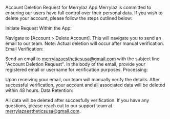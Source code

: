 Account Deletion Request for Merrylaz App Merrylaz is committed to ensuring our users have full control over their personal data. If you wish to delete your account, please follow the steps outlined below:

Initiate Request Within the App:

Navigate to [Account > Delete Account]. This will navigate you to send an email to our team. Note: Actual deletion will occur after manual verification. Email Verification:

Send an email to merrylazaestheticsusa@gmail.com with the subject line "Account Deletion Request". In the body of the email, provide your registered email or username for verification purposes. Processing:

Upon receiving your email, our team will manually verify the details. After successful verification, your account and all associated data will be deleted within 48 hours. Data Retention:

All data will be deleted after succesfully verification. If you have any questions, please reach out to our support team at merrylazaestheticsusa@gmail.com.
